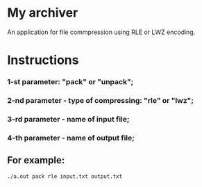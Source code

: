# My archiver

An application for file commpression using RLE or LWZ encoding.

# Instructions

### 1-st parameter: "pack" or "unpack";
### 2-nd parameter - type of compressing: "rle" or "lwz";
### 3-rd parameter - name of input file;
### 4-th parameter - name of output file;

## For example:
`./a.out pack rle input.txt output.txt`
